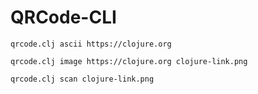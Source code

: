 # QRCode-CLI

`qrcode.clj ascii https://clojure.org`

`qrcode.clj image https://clojure.org clojure-link.png`

`qrcode.clj scan clojure-link.png`
